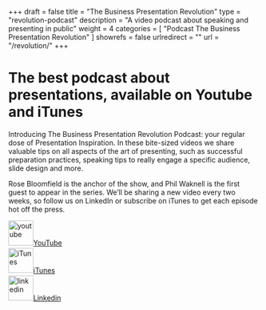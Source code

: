 +++
draft 		= false
title 		= "The Business Presentation Revolution"
type		= "revolution-podcast"
description	= "A video podcast about speaking and presenting in public"
weight		= 4
categories	= [ "Podcast The Business Presentation Revolution" ]
showrefs	= false
urlredirect	= ""
url 		= "/revolution/"
+++

# The best podcast about presentations, available on Youtube and iTunes
Introducing The Business Presentation Revolution Podcast: your regular dose of Presentation Inspiration. In these bite-sized videos we share valuable tips on all aspects of the art of presenting, such as successful preparation practices, speaking tips to really engage a specific audience, slide design and more. 

Rose Bloomfield is the anchor of the show, and Phil Waknell is the first guest to appear in the series. We’ll be sharing a new video every two weeks, so follow us on LinkedIn or subscribe on iTunes to get each episode hot off the press.

<div class="row">
	<div class="col-xs-4 text-center">
		<a href="https://www.youtube.com/user/IdeasOnStage/videos"><img src="/pictures/revolution/youtube.svg" alt="youtube" style="margin-bottom: 5px; width:50px;">YouTube</a>
	</div>
	<div class="col-xs-4 text-center">
		<a href="https://itunes.apple.com/fr/podcast/the-business-presentation-revolution/id1450141706?l=en&mt=2"><img src="/pictures/revolution/itunes.svg" alt="iTunes" style="margin-bottom: 5px; width:50px;">iTunes</a>
	</div>
	<div class="col-xs-4 text-center">
		<a href="https://www.linkedin.com/company/ideas-on-stage/"><img src="/pictures/revolution/linkedin.svg" alt="linkedin" style="margin-bottom: 5px; width:50px;">Linkedin</a>
	</div>
</div>
